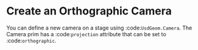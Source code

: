 # Create an Orthographic Camera

You can define a new camera on a stage using :code:`UsdGeom.Camera`. The Camera prim has a :code:`projection` attribute that can be set to :code:`orthographic`.
